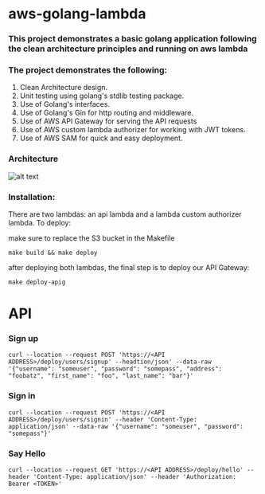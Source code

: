 # aws-golang-lambda

### This project demonstrates a basic golang application following the clean architecture principles and running on aws lambda 
### The project demonstrates the following:
1. Clean Architecture design.
2. Unit testing using golang's stdlib testing package.
3. Use of Golang's interfaces.
4. Use of Golang's Gin for http routing and middleware.
5. Use of AWS API Gateway for serving the API requests
6. Use of AWS custom lambda authorizer for working with JWT tokens.
7. Use of AWS SAM for quick and easy deployment.


### Architecture
![alt text](https://cdn-images-1.medium.com/max/800/1*7TOeidIPEOMR4Sns7Uvy8w.png)



### Installation:
There are two lambdas: an api lambda and a lambda custom authorizer lambda.
To deploy:

make sure to replace the S3 bucket in the Makefile
```
make build && make deploy
```


after deploying both lambdas, the final step is to deploy our API Gateway:
```
make deploy-apig
```


# API

### Sign up
```
curl --location --request POST 'https://<API ADDRESS>/deploy/users/signup' --headtion/json' --data-raw '{"username": "someuser", "password": "somepass", "address": "foobatz", "first_name": "foo", "last_name": "bar"}'
```

### Sign in
```
curl --location --request POST 'https://<API ADDRESS>/deploy/users/signin' --header 'Content-Type: application/json' --data-raw '{"username": "someuser", "password": "somepass"}'
```

### Say Hello
```
curl --location --request GET 'https://<API ADDRESS>/deploy/hello' --header 'Content-Type: application/json' --header 'Authorization: Bearer <TOKEN>'
```
